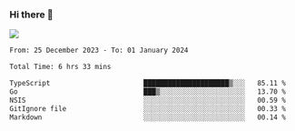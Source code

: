 ### Hi there 👋️

![](https://komarev.com/ghpvc/?username=Loner1024)

<!--START_SECTION:waka-->

```txt
From: 25 December 2023 - To: 01 January 2024

Total Time: 6 hrs 33 mins

TypeScript                       █████████████████████▒░░░   85.11 %
Go                               ███▒░░░░░░░░░░░░░░░░░░░░░   13.70 %
NSIS                             ░░░░░░░░░░░░░░░░░░░░░░░░░   00.59 %
GitIgnore file                   ░░░░░░░░░░░░░░░░░░░░░░░░░   00.33 %
Markdown                         ░░░░░░░░░░░░░░░░░░░░░░░░░   00.14 %
```

<!--END_SECTION:waka-->



